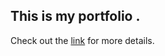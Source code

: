 ## This is my portfolio .
Check out the [link](https://my-portfolio-c4jrm7znp-siddhant-shukla-s-projects.vercel.app/) for more details.
